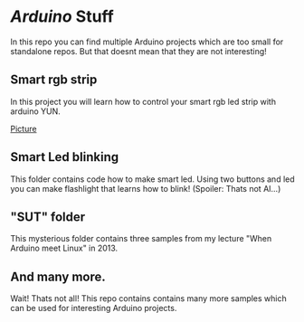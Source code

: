 # *Arduino* Stuff #

In this repo you can find multiple Arduino projects which are too small for standalone repos.
But that doesnt mean that they are not interesting!

## Smart rgb strip

In this project you will learn how to control your smart rgb led strip with arduino YUN.

[Picture](https://twitter.com/horcicaa/status/381399934102036480) 

## Smart Led blinking

This folder contains code how to make smart led. Using two buttons and led you can make flashlight that learns how to blink! (Spoiler: Thats not AI...)

## "SUT" folder

This mysterious folder contains three samples from my lecture "When Arduino meet Linux" in 2013.

## And many more.

Wait! Thats not all! This repo contains contains many more samples which can be used for interesting Arduino projects.
